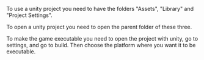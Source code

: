 To use a unity project you need to have the folders "Assets", "Library" and "Project Settings".

To open a unity project you need to open the parent folder of these three.

To make the game executable you need to open the project with unity, go to settings, and go to build. Then choose the platform where you want it to be executable.